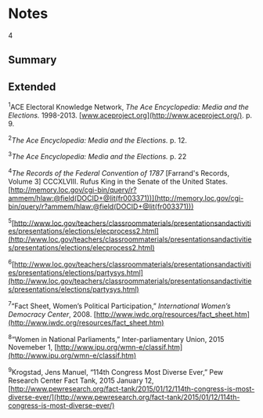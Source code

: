 # Notes

4

## Summary

## Extended

<a name="1"></a><sup>1</sup>ACE Electoral Knowledge Network, *The Ace Encyclopedia: Media and the Elections.* 1998-2013. 
[www.aceproject.org](http://www.aceproject.org/). p. 9.

<a name="2"></a><sup>2</sup>*The Ace Encyclopedia: Media and the Elections.* p. 12. 

<a name="3"></a><sup>3</sup>*The Ace Encyclopedia: Media and the Elections.* p. 22

<a name="4"></a><sup>4</sup>*The Records of the Federal Convention of 1787* [Farrand's Records, Volume 3] CCCXLVIII. 
Rufus King in the Senate of the United States. [http://memory.loc.gov/cgi-bin/query/r?ammem/hlaw:@field(DOCID+@lit(fr003371))](http://memory.loc.gov/cgi-bin/query/r?ammem/hlaw:@field(DOCID+@lit(fr003371)))

<a name="5"></a><sup>5</sup>[http://www.loc.gov/teachers/classroommaterials/presentationsandactivities/presentations/elections/elecprocess2.html](http://www.loc.gov/teachers/classroommaterials/presentationsandactivities/presentations/elections/elecprocess2.html)

<a name="6"></a><sup>6</sup>[http://www.loc.gov/teachers/classroommaterials/presentationsandactivities/presentations/elections/partysys.html](http://www.loc.gov/teachers/classroommaterials/presentationsandactivities/presentations/elections/partysys.html)

<a name="7"></a><sup>7</sup>“Fact Sheet, Women’s Political Participation,” *International Women’s Democracy Center*, 2008. 
[http://www.iwdc.org/resources/fact_sheet.htm](http://www.iwdc.org/resources/fact_sheet.htm)

<a name="8"></a><sup>8</sup>“Women in National Parliaments,” Inter-parliamentary Union, 2015 Novemeber 1, 
[http://www.ipu.org/wmn-e/classif.htm](http://www.ipu.org/wmn-e/classif.htm)

<a name="9"></a><sup>9</sup>Krogstad, Jens Manuel, “114th Congress Most Diverse Ever,” Pew Research Center Fact Tank, 
2015 January 12, [http://www.pewresearch.org/fact-tank/2015/01/12/114th-congress-is-most-diverse-ever/](http://www.pewresearch.org/fact-tank/2015/01/12/114th-congress-is-most-diverse-ever/)
